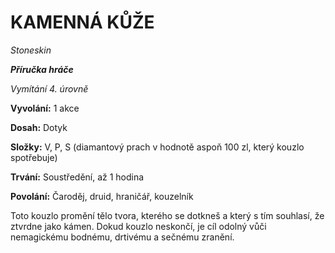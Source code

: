 # KAMENNÁ KŮŽE

*Stoneskin*

***Příručka hráče***

*Vymítání 4. úrovně*

**Vyvolání:** 1 akce

**Dosah:** Dotyk

**Složky:** V, P, S (diamantový prach v hodnotě aspoň 100 zl, který kouzlo spotřebuje)

**Trvání:** Soustředění, až 1 hodina

**Povolání:** Čaroděj, druid, hraničář, kouzelník

Toto kouzlo promění tělo tvora, kterého se dotkneš a který s tím souhlasí, že ztvrdne jako kámen. Dokud kouzlo neskončí, je cíl odolný vůči nemagickému bodnému, drtivému a sečnému zranění.
